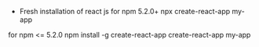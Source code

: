 - Fresh installation of react js
for npm 5.2.0+
npx create-react-app my-app

for npm <= 5.2.0
npm install -g create-react-app
create-react-app my-app